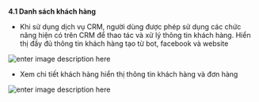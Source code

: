 

**4.1 Danh sách khách hàng**

- Khi  sử dụng dịch vụ CRM, người dùng được phép sử dụng các chức năng hiện có trên CRM để thao tác và xử lý thông tin khách hàng. Hiển thị đầy đủ thông tin khách hàng tạo từ bot, facebook và website

![enter image description here](https://chatbizfly.mediacdn.vn/2023/02/25/phuongmeu/img_32png1677298627.png)

- Xem chi tiết khách hàng hiển thị thông tin khách hàng và đơn hàng 

![enter image description here](https://chatbizfly.mediacdn.vn/2023/02/27/phuongmeu/img_22png1677469960.png)